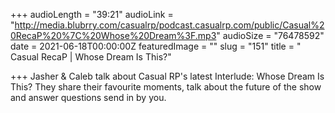 +++
audioLength = "39:21"
audioLink = "http://media.blubrry.com/casualrp/podcast.casualrp.com/public/Casual%20RecaP%20%7C%20Whose%20Dream%3F.mp3"
audioSize = "76478592"
date = 2021-06-18T00:00:00Z
featuredImage = ""
slug = "151"
title = " Casual RecaP | Whose Dream Is This?"

+++
Jasher & Caleb talk about Casual RP's latest Interlude: Whose Dream Is This? They share their favourite moments, talk about the future of the show and answer questions send in by you.